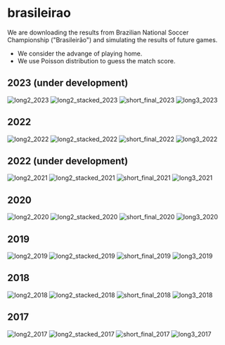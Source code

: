 # brasileirao

We are downloading the results from Brazilian National Soccer Championship ("Brasileirão") and simulating the results of future games.

- We consider the advange of playing home.
- We use Poisson distribution to guess the match score.

## 2023 (under development)
![long2_2023](figs/long2_2023.png)
![long2_stacked_2023](figs/long2_stacked_2023.png)
![short_final_2023](figs/short_final_2023.png)
![long3_2023](figs/long3_2023.png)

## 2022 
![long2_2022](figs/long2_2022.png)
![long2_stacked_2022](figs/long2_stacked_2022.png)
![short_final_2022](figs/short_final_2022.png)
![long3_2022](figs/long3_2022.png)

## 2022 (under development)
![long2_2021](figs/long2_2021.png)
![long2_stacked_2021](figs/long2_stacked_2021.png)
![short_final_2021](figs/short_final_2021.png)
![long3_2021](figs/long3_2021.png)


## 2020
![long2_2020](figs/long2_2020.png)
![long2_stacked_2020](figs/long2_stacked_2020.png)
![short_final_2020](figs/short_final_2020.png)
![long3_2020](figs/long3_2020.png)




## 2019 
![long2_2019](figs/long2_2019.png)
![long2_stacked_2019](figs/long2_stacked_2019.png)
![short_final_2019](figs/short_final_2019.png)
![long3_2019](figs/long3_2019.png)




## 2018
![long2_2018](figs/long2_2018.png)
![long2_stacked_2018](figs/long2_stacked_2018.png)
![short_final_2018](figs/short_final_2018.png)
![long3_2018](figs/long3_2018.png)




## 2017
![long2_2017](figs/long2_2017.png)
![long2_stacked_2017](figs/long2_stacked_2017.png)
![short_final_2017](figs/short_final_2017.png)
![long3_2017](figs/long3_2017.png)

